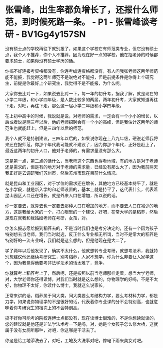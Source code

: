 # 张雪峰，出生率都负增长了，还报什么师范，到时候死路一条。 - P1 - 张雪峰谈考研 - BV1Gg4y157SN

没有硕士点的学校再往下就别报了，如果这个学校它有师范类专业，但它没有硕士点，我个人不推荐，你个人不推荐，因为现在好一点的学校，他在招老师的时候都要求硕士，如果你没有硕士学历的话。

你搞不好连报考资格都没有，你连考编连资格都没有，有人问我张老师这两年师范能不能报，我觉得这两年师范不是说绝对不能报，但是前提条件是你得上个研究生，前提是你最好上个研究生，我觉得不是不能报，为什么呢。

大家你去比对一下，如果说去比对一下，每一年的初升考，据我了解，就是现在的小学二年级，和小学四年级，是人数比较多的两届，两年初升考，大家就知道再往下走，对吧，再往下走，那么这一届小学二年级和小学四年级。

在上初中高中的时候，我说就是说，对老师的需求，一定会有一个小小的增长，以后或者说是两三年以后，他的老师招聘会有一个小的高峰，但是我估计这两年的师范生也就能赶上，但是三四年以后的师范。

我个人就不是特别建议，三四年以后的，如果说你现在上八九年级，硬说老师我将来还在报师范，你那个年代我可能就不建议了，因为你那个年代，正好是赶上了，最近这两年的初升人口，他对于老师的，有需求量没有那么大。

这是第一点，第二点的话什么，当老师这个东西也得看地域，有的地方是对于老师还是需求的，但是有的地方对于老师的需求量，已经没有那么大了，因为我前两天我正好是去调研我们苏州市，然后苏州市现在目前什么情况。

就是昆山和工业园区，对于学位的需求还在增长，其他地方已经基本持平了，就是在小学段，就是新入学的和老师设置的，基本上就是持平了，这代表什么，代表着昆山园区人口还在增长，就是外来人口在增加，所以说的话。

你一定要去，就算去也一定要去那种人口在增加的地方，而不要去人口在减少的地方，这是我给大家的一个，打心眼里的一个建议，好吧，在常大学的是稻荞，然后是现在就我和我姑娘老师在考研，女孩，对。

你怎么报志愿给报到稻荞去的，不是当时我们也是考分决定的，还有一个因为孩子特别想去当老师，我们当时就选，反正什么专业都无所谓，当时不是常大的稻荞是特别好的一流专业吗，我们就是这么想的，但是他现在是大二了。

学了两年以后他发现了，确实不太什么，他就想转专业考研，就想考法术，我就特别想建议他还继续考研究生，别考稻荞，人家不想学，你为什么非要让人家学这个，因为我觉得他要考非法学法术的话太难了，竞争。

你就算考上稻荞考上了，然后呢，还是按照以前当老师那样走着，想当大学老师，对，大学老师你还得读博，对我们当时就是这么想的，你物理学的好吗，不是不太好，你物理不太好，你读什么博士，我就这么说家长。

正常来讲的话，稻荞属于同大类，同大类要么考结构力学，要么考材料力学，都是力学，如果说你物理学的不是很好的话，代表着你专业课的分不会特别高，也就意味着你考研究生的档次上的不会特别高。

搞不好你可能考的院校连博士点都没有，现在读博士很难的，不是你想读就读的，您的建议就是他还是非法学法术考一下是吗，对，她是个女孩子怎么修大桥，这就属于没有女厕所那种，对吧，你这哪是干活去了。

你这是给工地添洗去了，对吧，工地及大洗事对吧，停电下雨来美女对吧。
